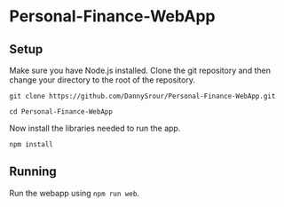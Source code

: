 # Personal-Finance-WebApp

## Setup

Make sure you have Node.js installed. Clone the git repository and then change your directory to the root of the repository.

`git clone https://github.com/DannySrour/Personal-Finance-WebApp.git`

`cd Personal-Finance-WebApp`

Now install the libraries needed to run the app.

`npm install`

## Running

Run the webapp using `npm run web`.
